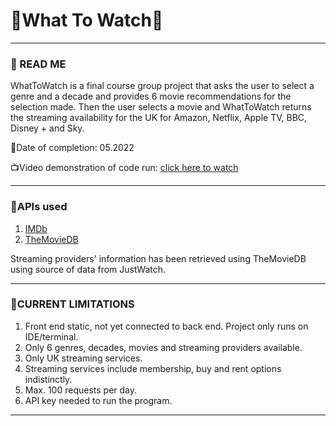 # 🎥What To Watch🎥
_____

### 👀 READ ME

WhatToWatch is a final course group project that asks the user to select a genre and a decade and provides 6 movie
recommendations for the selection made. Then the user selects a movie and WhatToWatch returns the streaming 
availability for the UK for Amazon, Netflix, Apple TV, BBC, Disney + and Sky.

📆Date of completion: 05.2022

📺Video demonstration of code run: [click here to watch](https://drive.google.com/file/d/1sqy7-O5_TU2wQkb-qTqdGWCQmtnNOuUl/view?usp=sharing)

_____

### 🔎APIs used
1. [IMDb](https://imdb-api.com/api)
2. [TheMovieDB](https://www.themoviedb.org/)

Streaming providers' information has been retrieved using TheMovieDB using source of data from JustWatch.

_____

### 💾CURRENT LIMITATIONS
1. Front end static, not yet connected to back end. Project only runs on IDE/terminal.
2. Only 6 genres, decades, movies and streaming providers available.
3. Only UK streaming services.
4. Streaming services include membership, buy and rent options indistinctly.
5. Max. 100 requests per day.
6. API key needed to run the program.

_____

